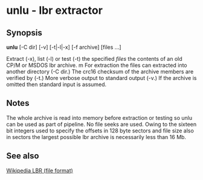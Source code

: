 # unlu - lbr extractor

## Synopsis

**unlu** [-C dir] [-v] [-t|-l|-x] [-f archive] [files ...]

Extract (-x), list (-l) or test (-t) the specified *files* the contents of an old CP/M or MSDOS lbr archive.
m
For extraction the files can extracted into another directory (-C dir.)
The crc16 checksum of the archive members are verified by (-t.)
More verbose output to standard output (-v.)
If the archive is omitted then standard input is assumed.

## Notes

The whole archive is read into memory before extraction or testing so unlu can be used as part of pipeline. No file seeks are used.  Owing to the sixteen bit integers used to specify the offsets in 128 byte sectors and file size also in sectors the largest possible lbr archive is necessarily less than 16 Mb.

## See also 
[ Wikipedia LBR (file format) ](https://en.wikipedia.org/wiki/LBR_%28file_format%29)
